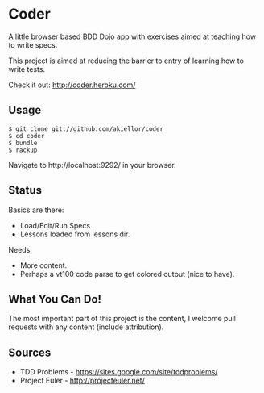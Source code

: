 Coder
=====
A little browser based BDD Dojo app with exercises aimed at teaching how to write specs.

This project is aimed at reducing the barrier to entry of learning how to write tests.

Check it out: http://coder.heroku.com/

Usage
-----
```shell
$ git clone git://github.com/akiellor/coder
$ cd coder
$ bundle
$ rackup
```

Navigate to http://localhost:9292/ in your browser.

Status
------
Basics are there:

* Load/Edit/Run Specs
* Lessons loaded from lessons dir.

Needs:

* More content.
* Perhaps a vt100 code parse to get colored output (nice to have).

What You Can Do!
----------------
The most important part of this project is the content, I welcome pull requests with any content (include attribution).

Sources
-------

* TDD Problems - https://sites.google.com/site/tddproblems/
* Project Euler - http://projecteuler.net/

